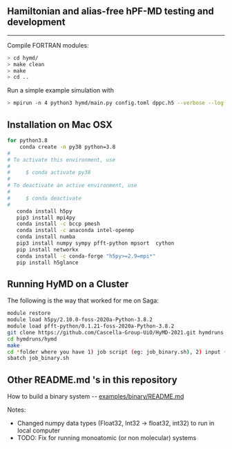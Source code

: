 ## Hamiltonian and alias-free hPF-MD testing and development
---------
Compile FORTRAN modules:
```bash
> cd hymd/
> make clean
> make
> cd ..
```

Run a simple example simulation with
```bash
> mpirun -n 4 python3 hymd/main.py config.toml dppc.h5 --verbose --logfile log.txt
```

## Installation on Mac OSX  
```bash
for python3.8
    conda create -n py38 python=3.8
#
# To activate this environment, use
#
#     $ conda activate py38
#
# To deactivate an active environment, use
#
#     $ conda deactivate
#
   conda install h5py
   pip3 install mpi4py
   conda install -c bccp pmesh
   conda install -c anaconda intel-openmp
   conda install numba
   pip3 install numpy sympy pfft-python mpsort  cython
   pip install networkx
   conda install -c conda-forge "h5py>=2.9=mpi*"
   pip install h5glance
```

## Running HyMD on a Cluster
The following is the way that worked for me on Saga:
```bash
module restore
module load h5py/2.10.0-foss-2020a-Python-3.8.2
module load pfft-python/0.1.21-foss-2020a-Python-3.8.2
git clone https://github.com/Cascella-Group-UiO/HyMD-2021.git hymdruns
cd hymdruns/hymd
make
cd *folder where you have 1) job script (eg: job_binary.sh), 2) input (eg: binaryAB.h5, configAB.toml)*
sbatch job_binary.sh
```


## Other README.md 's in this repository
How to build a binary system -- [examples/binary/README.md](https://github.com/Cascella-Group-UiO/HyMD-2021/tree/pressure/examples/binary)

Notes:
- Changed numpy data types (Float32, Int32 -> float32, int32) to run in local computer
- TODO: Fix for running monoatomic (or non molecular) systems
